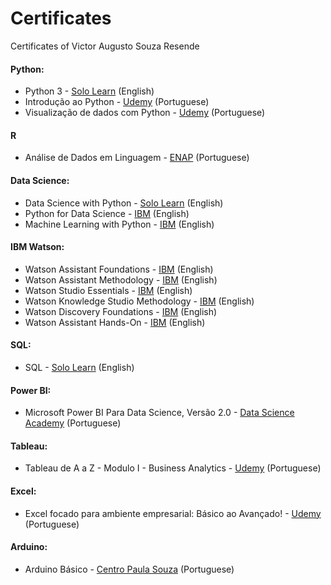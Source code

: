 # Certificates
 Certificates of Victor Augusto Souza Resende


#### Python: 
- Python 3 - [Solo Learn](https://www.sololearn.com/learning/1073) (English) 
- Introdução ao Python - [Udemy](https://www.udemy.com/course/intro_python/) (Portuguese)
- Visualização de dados com Python - [Udemy](https://www.udemy.com/course/visualizacao-de-dados-com-python/) (Portuguese)


#### R
- Análise de Dados em Linguagem - [ENAP](https://www.enap.gov.br/pt/) (Portuguese)


#### Data Science: 
- Data Science with Python - [Solo Learn](https://www.sololearn.com/learning/1093) (English)
- Python for Data Science - [IBM](https://cognitiveclass.ai/courses/python-for-data-science) (English)
- Machine Learning with Python - [IBM](https://cognitiveclass.ai/courses/machine-learning-with-python) (English)


#### IBM Watson: 
- Watson Assistant Foundations - [IBM](https://www.ibm.com/training/Y835927A61405V35) (English)
- Watson Assistant Methodology - [IBM](https://www.ibm.com/training/Y835927A61405V35) (English)
- Watson Studio Essentials - [IBM](https://www.ibm.com/training/Y835927A61405V35) (English)
- Watson Knowledge Studio Methodology - [IBM](https://www.ibm.com/training/Y835927A61405V35) (English)
- Watson Discovery Foundations - [IBM](https://www.ibm.com/training/Y835927A61405V35) (English)
- Watson Assistant Hands-On - [IBM](https://www.ibm.com/training/Y835927A61405V35) (English)


#### SQL: 
- SQL - [Solo Learn](https://www.sololearn.com/learning/1060) (English)


#### Power BI:
- Microsoft Power BI Para Data Science, Versão 2.0 - [Data Science Academy](https://www.datascienceacademy.com.br/course?courseid=microsoft-power-bi-para-data-science) (Portuguese)


#### Tableau:
- Tableau de A a Z - Modulo I - Business Analytics - [Udemy](https://github.com/victoresende19/Certificates/blob/main/Tableau/UC-d2ca5fa5-a44f-4aae-a427-6e3fa6d57a8c.pdf) (Portuguese)


#### Excel: 
- Excel focado para ambiente empresarial: Básico ao Avançado! - [Udemy](https://www.udemy.com/course/excel-basico-ao-avancado-focado-para-o-ambiente-empresarial/) (Portuguese)


#### Arduino: 
- Arduino Básico - [Centro Paula Souza](https://portalgeead.cps.sp.gov.br/mooc/#1594299721210-285089be-044b) (Portuguese)




